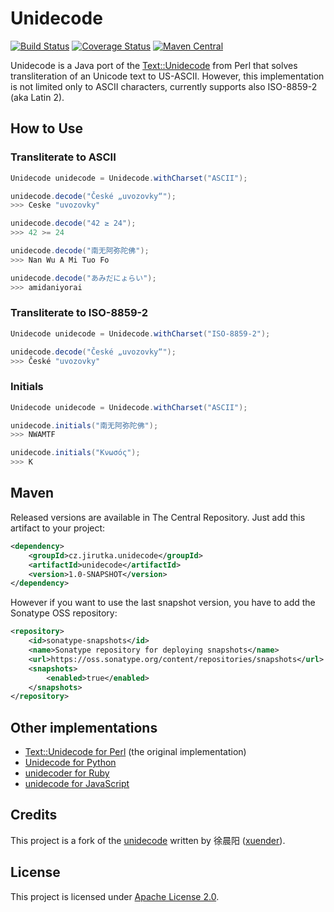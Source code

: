 Unidecode
=========
[![Build Status](https://travis-ci.org/jirutka/unidecode.svg)](https://travis-ci.org/jirutka/unidecode)
[![Coverage Status](https://img.shields.io/coveralls/jirutka/unidecode.svg)](https://coveralls.io/r/jirutka/unidecode)
[![Maven Central](https://maven-badges.herokuapp.com/maven-central/cz.jirutka.unidecode/unidecode/badge.svg)](https://maven-badges.herokuapp.com/maven-central/cz.jirutka.unidecode/unidecode)

Unidecode is a Java port of the [Text::Unidecode](http://search.cpan.org/~sburke/Text-Unidecode/lib/Text/Unidecode.pm)
from Perl that solves transliteration of an Unicode text to US-ASCII. However, this implementation is not limited only
to ASCII characters, currently supports also ISO-8859-2 (aka Latin 2).


How to Use
----------

### Transliterate to ASCII

```java
Unidecode unidecode = Unidecode.withCharset("ASCII");

unidecode.decode("České „uvozovky“");
>>> Ceske "uvozovky"

unidecode.decode("42 ≥ 24");
>>> 42 >= 24

unidecode.decode("南无阿弥陀佛");
>>> Nan Wu A Mi Tuo Fo

unidecode.decode("あみだにょらい");
>>> amidaniyorai
```

### Transliterate to ISO-8859-2

```java
Unidecode unidecode = Unidecode.withCharset("ISO-8859-2");

unidecode.decode("České „uvozovky“");
>>> České "uvozovky"
```

### Initials

```java
Unidecode unidecode = Unidecode.withCharset("ASCII");

unidecode.initials("南无阿弥陀佛");
>>> NWAMTF

unidecode.initials("Κνωσός");
>>> K
```


Maven
-----

Released versions are available in The Central Repository. Just add this artifact to your project:

```xml
<dependency>
    <groupId>cz.jirutka.unidecode</groupId>
    <artifactId>unidecode</artifactId>
    <version>1.0-SNAPSHOT</version>
</dependency>
```

However if you want to use the last snapshot version, you have to add the Sonatype OSS repository:

```xml
<repository>
    <id>sonatype-snapshots</id>
    <name>Sonatype repository for deploying snapshots</name>
    <url>https://oss.sonatype.org/content/repositories/snapshots</url>
    <snapshots>
        <enabled>true</enabled>
    </snapshots>
</repository>
```


Other implementations
---------------------

*  [Text::Unidecode for Perl](http://search.cpan.org/~sburke/Text-Unidecode/lib/Text/Unidecode.pm) (the original implementation)
*  [Unidecode for Python](https://pypi.python.org/pypi/Unidecode)
*  [unidecoder for Ruby](https://github.com/norman/unidecoder)
*  [unidecode for JavaScript](https://github.com/FGRibreau/node-unidecode)


Credits
-------

This project is a fork of the [unidecode](https://github.com/xuender/unidecode) written by 徐晨阳
([xuender](https://github.com/xuender)). 


License
-------

This project is licensed under [Apache License 2.0](http://www.apache.org/licenses/LICENSE-2.0.html).
